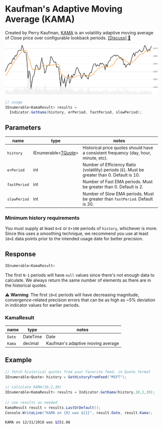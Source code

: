 ﻿# Kaufman's Adaptive Moving Average (KAMA)

Created by Perry Kaufman, [KAMA](https://school.stockcharts.com/doku.php?id=technical_indicators:kaufman_s_adaptive_moving_average) is an volatility adaptive moving average of Close price over configurable lookback periods.
[[Discuss] :speech_balloon:](https://github.com/DaveSkender/Stock.Indicators/discussions/210 "Community discussion about this indicator")

![image](chart.png)

```csharp
// usage
IEnumerable<KamaResult> results =
  Indicator.GetKama(history, erPeriod, fastPeriod, slowPeriod);  
```

## Parameters

| name | type | notes
| -- |-- |--
| `history` | IEnumerable\<[TQuote](../../docs/GUIDE.md#historical-quotes)\> | Historical price quotes should have a consistent frequency (day, hour, minute, etc).
| `erPeriod` | int | Number of Efficiency Ratio (volatility) periods (`E`).  Must be greater than 0.  Default is 10.
| `fastPeriod` | int | Number of Fast EMA periods.  Must be greater than 0.  Default is 2.
| `slowPeriod` | int | Number of Slow EMA periods.  Must be greater than `fastPeriod`.  Default is 30.

### Minimum history requirements

You must supply at least `6×E` or `E+100` periods of `history`, whichever is more.  Since this uses a smoothing technique, we recommend you use at least `10×E` data points prior to the intended usage date for better precision.

## Response

```csharp
IEnumerable<KamaResult>
```

The first `N-1` periods will have `null` values since there's not enough data to calculate.  We always return the same number of elements as there are in the historical quotes.

:warning: **Warning**: The first `10×E` periods will have decreasing magnitude, convergence-related precision errors that can be as high as ~5% deviation in indicator values for earlier periods.

### KamaResult

| name | type | notes
| -- |-- |--
| `Date` | DateTime | Date
| `Kama` | decimal | Kaufman's adaptive moving average

## Example

```csharp
// fetch historical quotes from your favorite feed, in Quote format
IEnumerable<Quote> history = GetHistoryFromFeed("MSFT");

// calculate KAMA(10,2,30)
IEnumerable<KamaResult> results = Indicator.GetKama(history,10,2,30);

// use results as needed
KamaResult result = results.LastOrDefault();
Console.WriteLine("KAMA on {0} was ${1}", result.Date, result.Kama);
```

```bash
KAMA on 12/31/2018 was $251.86
```
